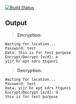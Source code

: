 [![Build Status](https://travis-ci.org/harshildarji/location_based_cryptography.svg?branch=master)](https://travis-ci.org/harshildarji/location_based_cryptography)
## Output
> **Encryption:**
```
Waiting for location...
Password: test
Data: this is for test purpose
Encrypt/Decrypt [e/d]: e
yijr hr ept sdrs ttqunri
```
> **Decryption:**
```
Waiting for location...
Password: test
Data: yijr hr ept sdrs ttqunri
Encrypt/Decrypt [e/d]: d
this is for test purpose
```
